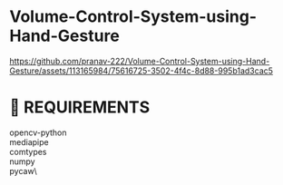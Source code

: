 # Volume-Control-System-using-Hand-Gesture
https://github.com/pranav-222/Volume-Control-System-using-Hand-Gesture/assets/113165984/75616725-3502-4f4c-8d88-995b1ad3cac5

# 💾 REQUIREMENTS

  opencv-python\
  mediapipe\
  comtypes\
  numpy\
  pycaw\


